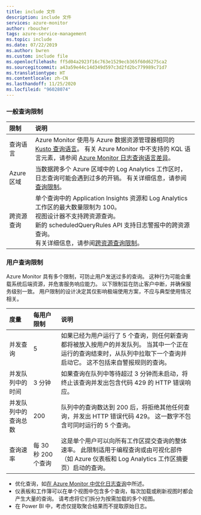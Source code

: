 ```yaml
---
title: include 文件
description: include 文件
services: azure-monitor
author: rboucher
tags: azure-service-management
ms.topic: include
ms.date: 07/22/2019
ms.author: bwren
ms.custom: include file
ms.openlocfilehash: ff5d04a2923f16c763e1529ecb365f60d6275ca2
ms.sourcegitcommit: a43a59e44c14d349d597c3d2fd2bc779989c71d7
ms.translationtype: HT
ms.contentlocale: zh-CN
ms.lasthandoff: 11/25/2020
ms.locfileid: "96028074"
---
```

### <a name="general-query-limits"></a>一般查询限制

| 限制 | 说明 |
|:---|:---|
| 查询语言 | Azure Monitor 使用与 Azure 数据资源管理器相同的 [Kusto 查询语言](/azure/kusto/query/)。 有关 Azure Monitor 中不支持的 KQL 语言元素，请参阅 [Azure Monitor 日志查询语言差异](/azure/data-explorer/kusto/query/)。 |
| Azure 区域 | 当数据跨多个 Azure 区域中的 Log Analytics 工作区时，日志查询可能会遇到过多的开销。 有关详细信息，请参阅[查询限制](../articles/azure-monitor/log-query/scope.md#query-scope-limits)。 |
| 跨资源查询 | 单个查询中的 Application Insights 资源和 Log Analytics 工作区的最大数量限制为 100。<br>视图设计器不支持跨资源查询。<br>新的 scheduledQueryRules API 支持日志警报中的跨资源查询。<br>有关详细信息，请参阅[跨资源查询限制](../articles/azure-monitor/log-query/cross-workspace-query.md#cross-resource-query-limits)。 |

### <a name="user-query-throttling"></a>用户查询限制
Azure Monitor 具有多个限制，可防止用户发送过多的查询。 这种行为可能会重载系统后端资源，并危害服务响应能力。 以下限制旨在防止客户中断，并确保服务级别一致。 用户限制的设计决定其仅影响极端使用方案，不应与典型使用情况相关。


| 度量 | 每用户限制 | 说明 |
|:---|:---|:---|
| 并发查询 | 5 | 如果已经为用户运行了 5 个查询，则任何新查询都将被放入按用户的并发队列。 当其中一个正在运行的查询结束时，从队列中拉取下一个查询并启动它。 这不包括来自警报规则的查询。
| 并发队列中的时间 | 3 分钟 | 如果查询在队列中等待超过 3 分钟而未启动，将终止该查询并发出包含代码 429 的 HTTP 错误响应。 |
| 并发队列中的查询总数 | 200 | 队列中的查询数达到 200 后，将拒绝其他任何查询，并发出 HTTP 错误代码 429。 这一数字不包含可同时运行的 5 个查询。 |
| 查询速率 | 每 30 秒 200 个查询 | 这是单个用户可以向所有工作区提交查询的整体速率。  此限制适用于编程查询或由可视化部件（如 Azure 仪表板和 Log Analytics 工作区摘要页）启动的查询。 |

- 优化查询，如[在 Azure Monitor 中优化日志查询](../articles/azure-monitor/log-query/query-optimization.md)中所述。
- 仪表板和工作簿可以在单个视图中包含多个查询，每次加载或刷新视图时都会产生大量的查询。 请考虑将它们拆分为按需加载的多个视图。 
- 在 Power BI 中，考虑仅提取聚合结果而不提取原始日志。